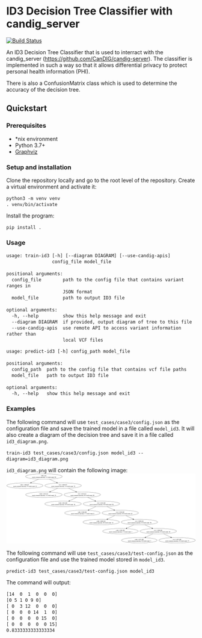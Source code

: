 # ID3 Decision Tree Classifier with candig_server

[![Build Status](https://travis-ci.com/CanDIG/id3-variants-training.svg?branch=master)](https://travis-ci.com/CanDIG/id3-variants-training)

An ID3 Decision Tree Classifier that is used to interract with the candig_server (https://github.com/CanDIG/candig-server). The classifier is implemented in such a way so that it allows differential privacy to protect personal health information (PHI).

There is also a ConfusionMatrix class which is used to determine the accuracy of the decision tree.

## Quickstart

### Prerequisites

- *nix environment
- Python 3.7+
- [Graphviz](https://graphviz.org/download/)

### Setup and installation

Clone the repository locally and go to the root level of the repository. Create a virtual environment and activate it:
```
python3 -m venv venv
. venv/bin/activate
```

Install the program:
```
pip install .
```

### Usage

```
usage: train-id3 [-h] [--diagram DIAGRAM] [--use-candig-apis]
                 config_file model_file

positional arguments:
  config_file        path to the config file that contains variant ranges in
                     JSON format
  model_file         path to output ID3 file

optional arguments:
  -h, --help         show this help message and exit
  --diagram DIAGRAM  if provided, output diagram of tree to this file
  --use-candig-apis  use remote API to access variant information rather than
                     local VCF files
```

```
usage: predict-id3 [-h] config_path model_file

positional arguments:
  config_path  path to the config file that contains vcf file paths
  model_file   path to output ID3 file

optional arguments:
  -h, --help   show this help message and exit
```

### Examples

The following command will use `test_cases/case3/config.json` as the configuration file and
save the trained model in a file called `model_id3`. It will also create a diagram of the decision tree
and save it in a file called `id3_diagram.png`.
```
train-id3 test_cases/case3/config.json model_id3 --diagram=id3_diagram.png
```

`id3_diagram.png` will contain the following image:
![Decision Tree Diagram](id3_diagram.png)

The following command will use `test_cases/case3/test-config.json` as the configuration file and
use the trained model stored in `model_id3`.
```
predict-id3 test_cases/case3/test-config.json model_id3
```

The command will output:
```
[14  0  1  0  0  0]
[0 5 1 0 9 0]
[ 0  3 12  0  0  0]
[ 0  0  0 14  1  0]
[ 0  0  0  0 15  0]
[ 0  0  0  0  0 15]
0.8333333333333334
```